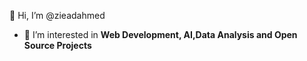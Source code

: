 👋 Hi, I’m @zieadahmed  
- 👀 I’m interested in **Web Development, AI,Data Analysis and Open Source Projects**  

